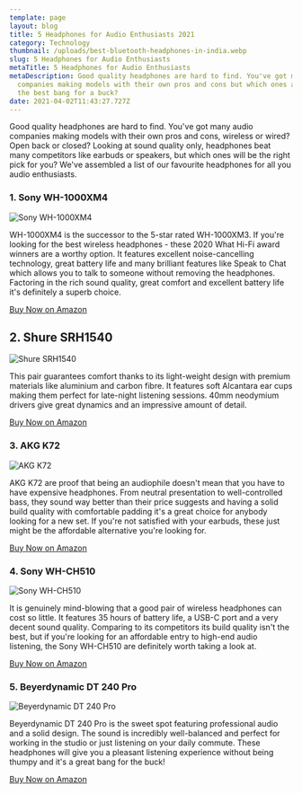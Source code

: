 ```yaml
---
template: page
layout: blog
title: 5 Headphones for Audio Enthusiasts 2021
category: Technology
thumbnail: /uploads/best-bluetooth-headphones-in-india.webp
slug: 5 Headphones for Audio Enthusiasts
metaTitle: 5 Headphones for Audio Enthusiasts
metaDescription: Good quality headphones are hard to find. You've got many
  companies making models with their own pros and cons but which ones are truly
  the best bang for a buck?
date: 2021-04-02T11:43:27.727Z
---
```

Good quality headphones are hard to find. You've got many audio companies making models with their own pros and cons, wireless or wired? Open back or closed? Looking at sound quality only, headphones beat many competitors like earbuds or speakers, but which ones will be the right pick for you? We've assembled a list of our favourite headphones for all you audio enthusiasts.

###  1. Sony WH-1000XM4

![Sony WH-1000XM4](/uploads/51ocd6nabdl._ac_sl1000_.jpg "Sony WH-1000XM4")

WH-1000XM4 is the successor to the 5-star rated WH-1000XM3. If you're looking for the best wireless headphones - these 2020 What Hi-Fi award winners are a worthy option. It features excellent noise-cancelling technology, great battery life and many brilliant features like Speak to Chat which allows you to talk to someone without removing the headphones. Factoring in the rich sound quality, great comfort and excellent battery life it's definitely a superb choice. 

<a target="_blank" href="https://www.amazon.com/gp/product/B0863TXGM3/ref=as_li_tl?ie=UTF8&camp=1789&creative=9325&creativeASIN=B0863TXGM3&linkCode=as2&tag=daydian-20&linkId=7586734e94c9779c4beb3136c1de212c" class="buyButton">Buy Now on Amazon</a>

## 2. Shure SRH1540

![Shure SRH1540](/uploads/91dnrzyjcll._ac_sl1500_.jpg "Shure SRH1540")

This pair guarantees comfort thanks to its light-weight design with premium materials like aluminium and carbon fibre. It features soft Alcantara ear cups making them perfect for late-night listening sessions. 40mm neodymium drivers give great dynamics and an impressive amount of detail.

<a target="_blank" href="https://www.amazon.com/gp/product/B00FR8DMR8/ref=as_li_tl?ie=UTF8&camp=1789&creative=9325&creativeASIN=B00FR8DMR8&linkCode=as2&tag=daydian-20&linkId=e2ffef1b7e714342652e9c85b50dc8e2" class="buyButton">Buy Now on Amazon</a>

### 3. AKG K72

![AKG K72](/uploads/akg_k72_sideangle.webp "AKG K72")

AKG K72 are proof that being an audiophile doesn't mean that you have to have expensive headphones. From neutral presentation to well-controlled bass, they sound way better than their price suggests and having a solid build quality with comfortable padding it's a great choice for anybody looking for a new set. If you're not satisfied with your earbuds, these just might be the affordable alternative you're looking for.

<a target="_blank" href="https://www.amazon.com/gp/product/B01AYSNHVQ/ref=as_li_tl?ie=UTF8&camp=1789&creative=9325&creativeASIN=B01AYSNHVQ&linkCode=as2&tag=daydian-20&linkId=2179392a428d29e967e771b7f8a8de4c" class="buyButton">Buy Now on Amazon</a>

### 4. Sony WH-CH510

![Sony WH-CH510](/uploads/l_10199179_007.jpg "Sony WH-CH510")

It is genuinely mind-blowing that a good pair of wireless headphones can cost so little. It features 35 hours of battery life, a USB-C port and a very decent sound quality. Comparing to its competitors its build quality isn't the best, but if you're looking for an affordable entry to high-end audio listening, the Sony WH-CH510 are definitely worth taking a look at.

<a target="_blank" href="https://www.amazon.com/gp/product/B07WSKKYPR/ref=as_li_tl?ie=UTF8&camp=1789&creative=9325&creativeASIN=B07WSKKYPR&linkCode=as2&tag=daydian-20&linkId=e6dce6d14c52f0549e11cf294c87d842" class="buyButton">Buy Now on Amazon</a>

### 5. Beyerdynamic DT 240 Pro

![Beyerdynamic DT 240 Pro](/uploads/008bdqbg4k041qs6ylj1wby-4.1569472878.fit_lim.size_1050x591.jpg "Beyerdynamic DT 240 Pro")

Beyerdynamic DT 240 Pro is the sweet spot featuring professional audio and a solid design. The sound is incredibly well-balanced and perfect for working in the studio or just listening on your daily commute. These headphones will give you a pleasant listening experience without being thumpy and it's a great bang for the buck!

<a target="_blank" href="https://www.amazon.com/gp/product/B075MRW285/ref=as_li_tl?ie=UTF8&camp=1789&creative=9325&creativeASIN=B075MRW285&linkCode=as2&tag=daydian-20&linkId=3ccd7b0f4098ab5470af83f8bee2d680" class="buyButton">Buy Now on Amazon</a>